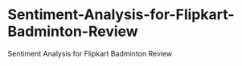 # Sentiment-Analysis-for-Flipkart-Badminton-Review
Sentiment Analysis for Flipkart Badminton Review 
